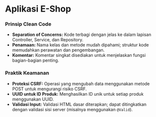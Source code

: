 # Aplikasi E-Shop


### Prinsip Clean Code
- **Separation of Concerns:** Kode terbagi dengan jelas ke dalam lapisan Controller, Service, dan Repository.
- **Penamaan:** Nama kelas dan metode mudah dipahami; struktur kode memudahkan perawatan dan pengembangan.
- **Komentar:** Komentar singkat disediakan untuk menjelaskan fungsi bagian-bagian penting.

### Praktik Keamanan
- **Proteksi CSRF:** Operasi yang mengubah data menggunakan metode POST untuk mengurangi risiko CSRF.
- **UUID untuk ID Produk:** Menghasilkan ID unik untuk setiap produk menggunakan UUID.
- **Validasi Input:** Validasi HTML dasar diterapkan; dapat ditingkatkan dengan validasi sisi server (misalnya menggunakan `@Valid`).
